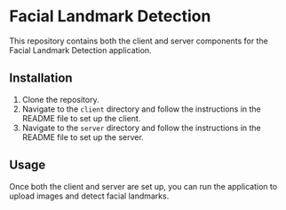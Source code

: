 # Facial Landmark Detection

This repository contains both the client and server components for the Facial Landmark Detection application.

## Installation

1. Clone the repository.
2. Navigate to the `client` directory and follow the instructions in the README file to set up the client.
3. Navigate to the `server` directory and follow the instructions in the README file to set up the server.

## Usage

Once both the client and server are set up, you can run the application to upload images and detect facial landmarks.
